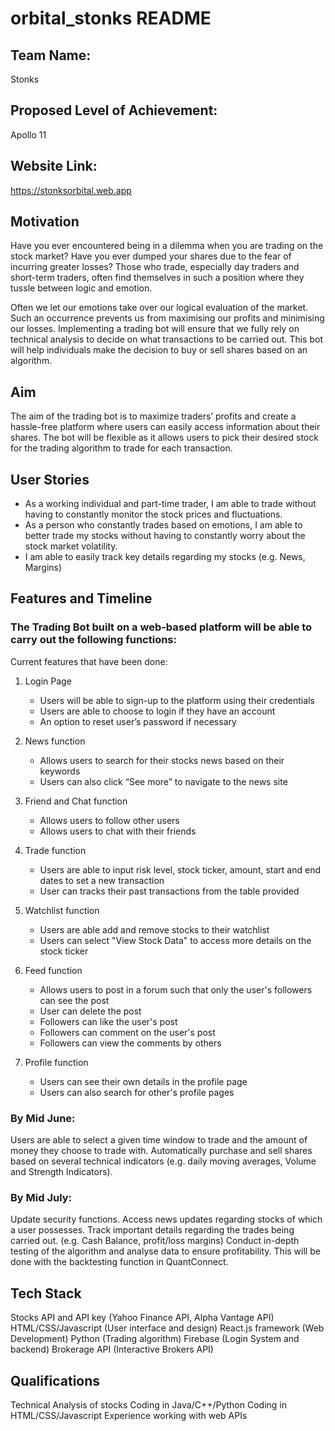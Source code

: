 # orbital_stonks README

## Team Name: 
Stonks

## Proposed Level of Achievement: 
Apollo 11

## Website Link:
https://stonksorbital.web.app

## Motivation 

Have you ever encountered being in a dilemma when you are trading on the stock market? Have you ever dumped your shares due to the fear of incurring greater losses? Those who trade, especially day traders and short-term traders, often find themselves in such a position where they tussle between logic and emotion. 

Often we let our emotions take over our logical evaluation of the market. Such an occurrence prevents us from maximising our profits and minimising our losses. Implementing a trading bot will ensure that we fully rely on technical analysis to decide on what transactions to be carried out. This bot will help individuals make the decision to buy or sell shares based on an algorithm.

## Aim 

The aim of the trading bot is to maximize traders’ profits and create a hassle-free platform where users can easily access information about their shares. 
The bot will be flexible as it allows users to pick their desired stock for the trading algorithm to trade for each transaction.

## User Stories

- As a working individual and part-time trader, I am able to trade without having to constantly monitor the stock prices and fluctuations.
- As a person who constantly trades based on emotions, I am able to better trade my stocks without having to constantly worry about the stock market volatility.
- I am able to easily track key details regarding my stocks (e.g. News, Margins)

## Features and Timeline

### The Trading Bot built on a web-based platform will be able to carry out the following functions:

Current features that have been done:
1. Login Page
   - Users will be able to sign-up to the platform using their credentials
   - Users are able to choose to login if they have an account
   - An option to reset user’s password if necessary
   
2. News function
   - Allows users to search for their stocks news based on their keywords
   - Users can also click “See more” to navigate to the news site
   
3. Friend and Chat function
   - Allows users to follow other users
   - Allows users to chat with their friends
   
4. Trade function
   - Users are able to input risk level, stock ticker, amount, start and end dates to set a new transaction
   - User can tracks their past transactions from the table provided
   
5. Watchlist function
   - Users are able add and remove stocks to their watchlist
   - Users can select "View Stock Data" to access more details on the stock ticker
   
6. Feed function
   - Allows users to post in a forum such that only the user's followers can see the post
   - User can delete the post
   - Followers can like the user's post
   - Followers can comment on the user's post
   - Followers can view the comments by others
   
7. Profile function
   - Users can see their own details in the profile page
   - Users can also search for other's profile pages

### By Mid June:
Users are able to select a given time window to trade and the amount of money they choose to trade with.
Automatically purchase and sell shares based on several technical indicators (e.g. daily moving averages, Volume and Strength Indicators). 

### By Mid July:
Update security functions.
Access news updates regarding stocks of which a user possesses.
Track important details regarding the trades being carried out. (e.g. Cash Balance, profit/loss margins)
Conduct in-depth testing of the algorithm and analyse data to ensure profitability. This will be done with the backtesting function in QuantConnect.

## Tech Stack

Stocks API and API key (Yahoo Finance API, Alpha Vantage API)
HTML/CSS/Javascript (User interface and design)
React.js framework (Web Development)
Python (Trading algorithm)
Firebase (Login System and backend)
Brokerage API (Interactive Brokers API)

## Qualifications

Technical Analysis of stocks
Coding in Java/C++/Python
Coding in HTML/CSS/Javascript
Experience working with web APIs

